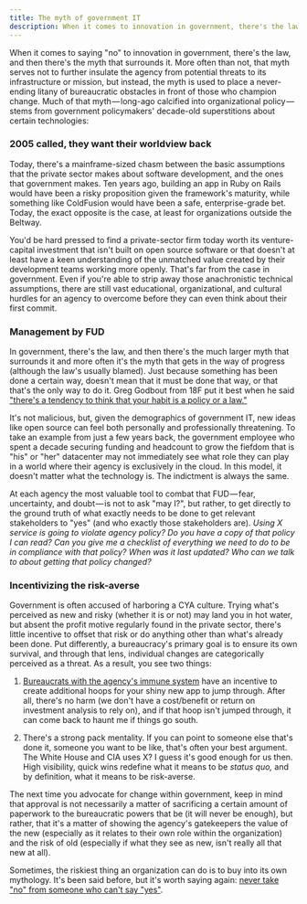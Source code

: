 ```yaml
---
title: The myth of government IT
description: When it comes to innovation in government, there's the law, and then there's the myth that surrounds it, a myth used to place never-ending bureaucratic obstacles in front of those who champion change.
---
```


When it comes to saying "no" to innovation in government, there's the law, and then there's the myth that surrounds it. More often than not, that myth serves not to further insulate the agency from potential threats to its infrastructure or mission, but instead, the myth is used to place a never-ending litany of bureaucratic obstacles in front of those who champion change. Much of that myth — long-ago calcified into organizational policy — stems from government policymakers' decade-old superstitions about certain technologies:

### 2005 called, they want their worldview back

Today, there's a mainframe-sized chasm between the basic assumptions that the private sector makes about software development, and the ones that government makes. Ten years ago, building an app in Ruby on Rails would have been a risky proposition given the framework's maturity, while something like ColdFusion would have been a safe, enterprise-grade bet. Today, the exact opposite is the case, at least for organizations outside the Beltway.

You'd be hard pressed to find a private-sector firm today worth its venture-capital investment that isn't built on open source software or that doesn't at least have a keen understanding of the unmatched value created by their development teams working more openly. That's far from the case in government. Even if you're able to strip away those anachronistic technical assumptions, there are still vast educational, organizational, and cultural hurdles for an agency to overcome before they can even think about their first commit.

### Management by FUD

In government, there's the law, and then there's the much larger myth that surrounds it and more often it's the myth that gets in the way of progress (although the law's usually blamed). Just because something has been done a certain way, doesn't mean that it must be done that way, or that that's the only way to do it. Greg Godbout from 18F put it best when he said ["there's a tendency to think that your habit is a policy or a law."](http://fcw.com/Articles/2014/08/22/18F-Greg-Godbout-Hacking-Bureaucracy.aspx?m=1&Page=2)

It's not malicious, but, given the demographics of government IT, new ideas like open source can feel both personally and professionally threatening. To take an example from just a few years back, the government employee who spent a decade securing funding and headcount to grow the fiefdom that is "his" or "her" datacenter may not immediately see what role they can play in a world where their agency is exclusively in the cloud. In this model, it doesn't matter what the technology is. The indictment is always the same.

At each agency the most valuable tool to combat that FUD — fear, uncertainty, and doubt — is not to ask "may I?", but rather, to get directly to the ground truth of what exactly needs to be done to get relevant stakeholders to "yes" (and who exactly those stakeholders are). *Using X service is going to violate agency policy? Do you have a copy of that policy I can read? Can you give me a checklist of everything we need to do to be in compliance with that policy? When was it last updated? Who can we talk to about getting that policy changed?*

### Incentivizing the risk-averse

Government is often accused of harboring a CYA culture. Trying what's perceived as new and risky (whether it is or not) may land you in hot water, but absent the profit motive regularly found in the private sector, there's little incentive to offset that risk or do anything other than what's already been done. Put differently, a bureaucracy's primary goal is to ensure its own survival, and through that lens, individual changes are categorically perceived as a threat. As a result, you see two things:

1. [Bureaucrats with the agency's immune system](https://ben.balter.com/2014/03/21/want-to-innovate-in-government-focus-on-culture/#bureaucracy-is-an-organism) have an incentive to create additional hoops for your shiny new app to jump through. After all, there's no harm (we don't have a cost/benefit or return on investment analysis to rely on), and if that hoop isn't jumped through, it can come back to haunt me if things go south.

2. There's a strong pack mentality. If you can point to someone else that's done it, someone you want to be like, that's often your best argument. The White House and CIA uses X? I guess it's good enough for us then. High visibility, quick wins redefine what it means to be *status quo,* and by definition, what it means to be risk-averse.

The next time you advocate for change within government, keep in mind that approval is not necessarily a matter of sacrificing a certain amount of paperwork to the bureaucratic powers that be (it will never be enough), but rather, that it's a matter of showing the agency's gatekeepers the value of the new (especially as it relates to their own role within the organization) and the risk of old (especially if what they see as new, isn't really all that new at all).

Sometimes, the riskiest thing an organization can do is to buy into its own mythology. It's been said before, but it's worth saying again: [never take "no" from someone who can't say "yes"](https://ben.balter.com/2014/03/21/want-to-innovate-in-government-focus-on-culture/#never-take-no-from-someone-who-cant-say-yes).
